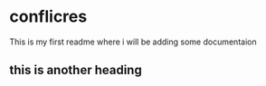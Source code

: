 # conflicres

This is my first readme where i will be adding some documentaion 
## this is another heading 